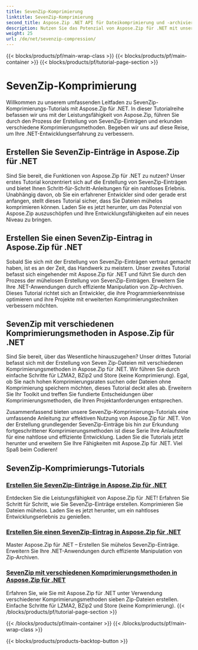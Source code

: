 ```yaml
---
title: SevenZip-Komprimierung
linktitle: SevenZip-Komprimierung
second_title: Aspose.Zip .NET API für Dateikomprimierung und -archivierung
description: Nutzen Sie das Potenzial von Aspose.Zip für .NET mit unseren SevenZip-Komprimierungs-Tutorials. Erstellen Sie mühelos SevenZip-Einträge und erkunden Sie verschiedene Komprimierungsmethoden.
weight: 25
url: /de/net/sevenzip-compression/
---
```


{{< blocks/products/pf/main-wrap-class >}}
{{< blocks/products/pf/main-container >}}
{{< blocks/products/pf/tutorial-page-section >}}

# SevenZip-Komprimierung



Willkommen zu unserem umfassenden Leitfaden zu SevenZip-Komprimierungs-Tutorials mit Aspose.Zip für .NET. In dieser Tutorialreihe befassen wir uns mit der Leistungsfähigkeit von Aspose.Zip, führen Sie durch den Prozess der Erstellung von SevenZip-Einträgen und erkunden verschiedene Komprimierungsmethoden. Begeben wir uns auf diese Reise, um Ihre .NET-Entwicklungserfahrung zu verbessern.

## Erstellen Sie SevenZip-Einträge in Aspose.Zip für .NET

Sind Sie bereit, die Funktionen von Aspose.Zip für .NET zu nutzen? Unser erstes Tutorial konzentriert sich auf die Erstellung von SevenZip-Einträgen und bietet Ihnen Schritt-für-Schritt-Anleitungen für ein nahtloses Erlebnis. Unabhängig davon, ob Sie ein erfahrener Entwickler sind oder gerade erst anfangen, stellt dieses Tutorial sicher, dass Sie Dateien mühelos komprimieren können. Laden Sie es jetzt herunter, um das Potenzial von Aspose.Zip auszuschöpfen und Ihre Entwicklungsfähigkeiten auf ein neues Niveau zu bringen.

## Erstellen Sie einen SevenZip-Eintrag in Aspose.Zip für .NET

Sobald Sie sich mit der Erstellung von SevenZip-Einträgen vertraut gemacht haben, ist es an der Zeit, das Handwerk zu meistern. Unser zweites Tutorial befasst sich eingehender mit Aspose.Zip für .NET und führt Sie durch den Prozess der mühelosen Erstellung von SevenZip-Einträgen. Erweitern Sie Ihre .NET-Anwendungen durch effiziente Manipulation von Zip-Archiven. Dieses Tutorial richtet sich an Entwickler, die ihre Programmierkenntnisse optimieren und ihre Projekte mit erweiterten Komprimierungstechniken verbessern möchten.

## SevenZip mit verschiedenen Komprimierungsmethoden in Aspose.Zip für .NET

Sind Sie bereit, über das Wesentliche hinauszugehen? Unser drittes Tutorial befasst sich mit der Erstellung von Seven Zip-Dateien mit verschiedenen Komprimierungsmethoden in Aspose.Zip für .NET. Wir führen Sie durch einfache Schritte für LZMA2, BZip2 und Store (keine Komprimierung). Egal, ob Sie nach hohen Komprimierungsraten suchen oder Dateien ohne Komprimierung speichern möchten, dieses Tutorial deckt alles ab. Erweitern Sie Ihr Toolkit und treffen Sie fundierte Entscheidungen über Komprimierungsmethoden, die Ihren Projektanforderungen entsprechen.

Zusammenfassend bieten unsere SevenZip-Komprimierungs-Tutorials eine umfassende Anleitung zur effektiven Nutzung von Aspose.Zip für .NET. Von der Erstellung grundlegender SevenZip-Einträge bis hin zur Erkundung fortgeschrittener Komprimierungsmethoden ist diese Serie Ihre Anlaufstelle für eine nahtlose und effiziente Entwicklung. Laden Sie die Tutorials jetzt herunter und erweitern Sie Ihre Fähigkeiten mit Aspose.Zip für .NET. Viel Spaß beim Codieren!
## SevenZip-Komprimierungs-Tutorials
### [Erstellen Sie SevenZip-Einträge in Aspose.Zip für .NET](./create-sevenzip-entries/)
Entdecken Sie die Leistungsfähigkeit von Aspose.Zip für .NET! Erfahren Sie Schritt für Schritt, wie Sie SevenZip-Einträge erstellen. Komprimieren Sie Dateien mühelos. Laden Sie es jetzt herunter, um ein nahtloses Entwicklungserlebnis zu genießen.
### [Erstellen Sie einen SevenZip-Eintrag in Aspose.Zip für .NET](./create-sevenzip-entry/)
Master Aspose.Zip für .NET – Erstellen Sie mühelos SevenZip-Einträge. Erweitern Sie Ihre .NET-Anwendungen durch effiziente Manipulation von Zip-Archiven.
### [SevenZip mit verschiedenen Komprimierungsmethoden in Aspose.Zip für .NET](./sevenzip-various-compression-methods/)
Erfahren Sie, wie Sie mit Aspose.Zip für .NET unter Verwendung verschiedener Komprimierungsmethoden sieben Zip-Dateien erstellen. Einfache Schritte für LZMA2, BZip2 und Store (keine Komprimierung).
{{< /blocks/products/pf/tutorial-page-section >}}

{{< /blocks/products/pf/main-container >}}
{{< /blocks/products/pf/main-wrap-class >}}

{{< blocks/products/products-backtop-button >}}
